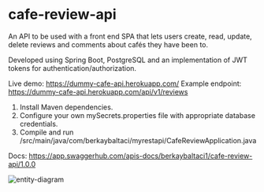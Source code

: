 # cafe-review-api

An API to be used with a front end SPA that lets users create, read, update, delete reviews and comments about cafés they have been to.

Developed using Spring Boot, PostgreSQL and an implementation of JWT tokens for authentication/authorization.

Live demo: https://dummy-cafe-api.herokuapp.com/
Example endpoint: https://dummy-cafe-api.herokuapp.com/api/v1/reviews

1) Install Maven dependencies.
2) Configure your own mySecrets.properties file with appropriate database credentials.
3) Compile and run /src/main/java/com/berkaybaltaci/myrestapi/CafeReviewApplication.java

Docs: https://app.swaggerhub.com/apis-docs/berkaybaltaci1/cafe-review-api/1.0.0

![entity-diagram](https://user-images.githubusercontent.com/72516677/169383377-3351bea0-551f-4391-96fc-f68d155befd4.png)
